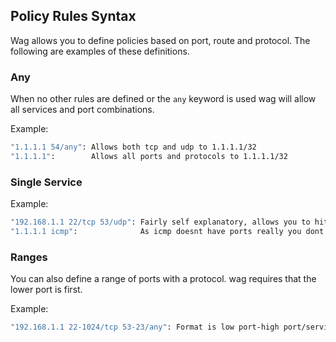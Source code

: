 ## Policy Rules Syntax

Wag allows you to define policies based on port, route and protocol. The following are examples of these definitions.


### Any 

When no other rules are defined or the `any` keyword is used wag will allow all services and port combinations.

Example: 

```sh
"1.1.1.1 54/any": Allows both tcp and udp to 1.1.1.1/32
"1.1.1.1":        Allows all ports and protocols to 1.1.1.1/32
```

### Single Service

Example:
```sh
"192.168.1.1 22/tcp 53/udp": Fairly self explanatory, allows you to hit 22/tcp and 53/udp on a host
"1.1.1.1 icmp":              As icmp doesnt have ports really you dont need it either
```

### Ranges
You can also define a range of ports with a protocol. wag requires that the lower port is first. 

Example:
```sh
"192.168.1.1 22-1024/tcp 53-23/any": Format is low port-high port/service
```